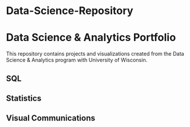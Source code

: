 # Data-Science-Repository
# Data Science & Analytics Portfolio
This repository contains projects and visualizations created from the Data Science & Analytics program with University of Wisconsin.

## SQL

## Statistics

## Visual Communications
